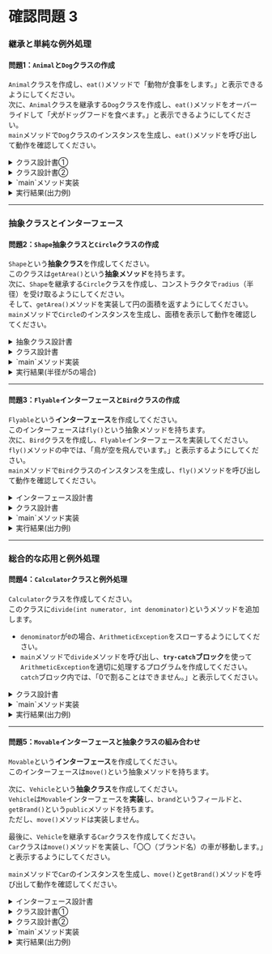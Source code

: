 # 確認問題 3

### 継承と単純な例外処理

#### 問題1：`Animal`と`Dog`クラスの作成

`Animal`クラスを作成し、`eat()`メソッドで「動物が食事をします。」と表示できるようにしてください。  
次に、`Animal`クラスを継承する`Dog`クラスを作成し、`eat()`メソッドをオーバーライドして「犬がドッグフードを食べます。」と表示できるようにしてください。  
`main`メソッドで`Dog`クラスのインスタンスを生成し、`eat()`メソッドを呼び出して動作を確認してください。

<details>
    <summary>クラス設計書①</summary>
    <div>

| 項目         | 詳細                             |
| :----------- | :------------------------------- |
| **クラス** |                                  |
| クラス名     | `Animal`                         |
| ファイル名   | `Animal.java`                    |
| 概要         | 動物が持つ共通の振る舞いを定義する基底クラスです。 |
|              |                                  |
| **メソッド** |                                  |
| メソッド名   | `eat`                            |
| アクセス修飾子 | `public`                         |
| 引数         | なし                             |
| 戻り値       | `void`                           |
| 機能         | 「動物が食事をします。」とコンソールに表示します。 |

    </div>
</details>

<details>
    <summary>クラス設計書②</summary>
    <div>

| 項目         | 詳細                             |
| :----------- | :------------------------------- |
| **クラス** |                                  |
| クラス名     | `Dog`                            |
| ファイル名   | `Dog.java`                       |
| 概要         | `Animal`クラスを継承し、犬特有の振る舞いを定義するクラスです。 |
|              |                                  |
| **継承** |                                  |
| 親クラス     | `Animal`                         |
|              |                                  |
| **メソッド** |                                  |
| メソッド名   | `eat`                            |
| アクセス修飾子 | `public`                         |
| 引数         | なし                             |
| 戻り値       | `void`                           |
| 機能         | 親クラスの`eat`メソッドをオーバーライドし、「犬がドッグフードを食べます。」と表示します。 |

    </div>
</details>

<details>
    <summary>`main`メソッド実装</summary>
    <div>

| 項番 | 詳細                                                           |
| :--- | :------------------------------------------------------------- |
| 1    | `Main` クラス(Main.java)を作成し、`main`メソッドを定義します。                  |
| 2    | `Dog` クラスのインスタンスを生成します。                      |
| 3    | 生成したインスタンスの `eat` メソッドを呼び出し、オーバーライドされたメソッドが実行されることを確認します。 |

    </div>
</details>

<details>
    <summary>実行結果(出力例)</summary>
    <div>

```
犬がドッグフードを食べます。
```

    </div>
</details>

<!-- **回答例：**

```java
class Animal {
    public void eat() {
        System.out.println("動物が食事をします。");
    }
}

public class Dog extends Animal {
    @Override
    public void eat() {
        System.out.println("犬がドッグフードを食べます。");
    }

    public static void main(String[] args) {
        Dog myDog = new Dog();
        myDog.eat();
    }
}
``` -->

-----

### 抽象クラスとインターフェース

#### 問題2：`Shape`抽象クラスと`Circle`クラスの作成

`Shape`という**抽象クラス**を作成してください。  
このクラスは`getArea()`という**抽象メソッド**を持ちます。  
次に、`Shape`を継承する`Circle`クラスを作成し、コンストラクタで`radius`（半径）を受け取るようにしてください。  
そして、`getArea()`メソッドを実装して円の面積を返すようにしてください。  
`main`メソッドで`Circle`のインスタンスを生成し、面積を表示して動作を確認してください。

<details>
    <summary>抽象クラス設計書</summary>
    <div>

| 項目         | 詳細                             |
| :----------- | :------------------------------- |
| **クラス** |                                  |
| クラス名     | `Shape`                          |
| ファイル名   | `Shape.java`                     |
| 概要         | 図形の共通の振る舞いを定義する抽象クラスです。 |
|              |                                  |
| **メソッド** |                                  |
| メソッド名   | `getArea`                        |
| アクセス修飾子 | `public`                         |
| 引数         | なし                             |
| 戻り値       | `double`                         |
| 機能         | 図形の面積を計算して返す抽象メソッドです。 |

    </div>
</details>

<details>
    <summary>クラス設計書</summary>
    <div>

| 項目         | 詳細                             |
| :----------- | :------------------------------- |
| **クラス** |                                  |
| クラス名     | `Circle`                         |
| ファイル名   | `Circle.java`                    |
| 概要         | `Shape`クラスを継承し、円の面積を計算するクラスです。 |
|              |                                  |
| **継承** |                                  |
| 親クラス     | `Shape`                          |
|              |                                  |
| **フィールド** |                                  |
| 変数名       | `radius`                         |
| データ型     | `double`                         |
| アクセス修飾子 | `private`                        |
| 説明         | 円の半径を保持します。           |
|              |                                  |
| **コンストラクタ** |                                  |
| コンストラクタ名 | `Circle`                         |
| 引数1        | `double radius`                  |
| 機能         | 引数で渡された値を `radius` フィールドに代入します。 |
|              |                                  |
| **メソッド** |                                  |
| メソッド名   | `getArea`                        |
| アクセス修飾子 | `public`                         |
| 引数         | なし                             |
| 戻り値       | `double`                         |
| 機能         | 円の面積を計算して返します。 (半径^2 * 3.141592653589793) |

    </div>
</details>

<details>
    <summary>`main`メソッド実装</summary>
    <div>

| 項番 | 詳細                                                           |
| :--- | :------------------------------------------------------------- |
| 1    | `Main` クラス(Main.java)を作成し、`main`メソッドを定義します。                |
| 2    | `Circle` クラスのインスタンスを生成し、半径をコンストラクタに渡します。 |
| 3    | 生成したインスタンスの `getArea()` メソッドを呼び出し、計算された面積をコンソールに表示します。 |

    </div>
</details>

<details>
    <summary>実行結果(半径が5の場合)</summary>
    <div>

```
円の面積: 78.53981633974483
```

    </div>
</details>

<!-- **回答例：**

```java
abstract class Shape {
    public abstract double getArea();
}

public class Circle extends Shape {
    private double radius;

    public Circle(double radius) {
        this.radius = radius;
    }

    @Override
    public double getArea() {
        return Math.PI * radius * radius;
    }

    public static void main(String[] args) {
        Circle circle = new Circle(5.0);
        System.out.println("円の面積: " + circle.getArea());
    }
}
``` -->

-----

#### 問題3：`Flyable`インターフェースと`Bird`クラスの作成

`Flyable`という**インターフェース**を作成してください。  
このインターフェースは`fly()`という抽象メソッドを持ちます。  
次に、`Bird`クラスを作成し、`Flyable`インターフェースを実装してください。  
`fly()`メソッドの中では、「鳥が空を飛んでいます。」と表示するようにしてください。  
`main`メソッドで`Bird`クラスのインスタンスを生成し、`fly()`メソッドを呼び出して動作を確認してください。

<details>
    <summary>インターフェース設計書</summary>
    <div>

| 項目           | 詳細                                 |
| :------------- | :----------------------------------- |
| **インターフェース** |                                      |
| インターフェース名 | `Flyable`                            |
| ファイル名     | `Flyable.java`                       |
| 概要           | 飛ぶことができるという能力を定義するインターフェースです。 |
|                |                                      |
| **メソッド** |                                      |
| メソッド名     | `fly`                                |
| アクセス修飾子 | `public`                             |
| 引数           | なし                                 |
| 戻り値         | `void`                               |
| 機能           | 飛ぶための抽象的な行動を定義します。 |


    </div>
</details>

<details>
    <summary>クラス設計書</summary>
    <div>

| 項目         | 詳細                             |
| :----------- | :------------------------------- |
| **クラス** |                                  |
| クラス名     | `Bird`                           |
| ファイル名   | `Bird.java`                      |
| 概要         | `Flyable`インターフェースを実装し、鳥の飛ぶ行動を定義するクラスです。 |
|              |                                  |
| **実装** |                                  |
| インターフェース | `Flyable`                        |
|              |                                  |
| **メソッド** |                                  |
| メソッド名   | `fly`                            |
| アクセス修飾子 | `public`                         |
| 引数         | なし                             |
| 戻り値       | `void`                           |
| 機能         | 「鳥が空を飛んでいます。」とコンソールに表示します。 |

    </div>
</details>

<details>
    <summary>`main`メソッド実装</summary>
    <div>

| 項番 | 詳細                                                           |
| :--- | :------------------------------------------------------------- |
| 1    | `Main` クラス(Main.java)を作成し、`main`メソッドを定義します。     |
| 2    | `Bird` クラスのインスタンスを生成します。                      |
| 3    | 生成したインスタンスの `fly()` メソッドを呼び出して動作を確認します。 |

    </div>
</details>

<details>
    <summary>実行結果(出力例)</summary>
    <div>

```
鳥が空を飛んでいます。
```

    </div>
</details>

<!-- **回答例：**

```java
interface Flyable {
    void fly();
}

public class Bird implements Flyable {
    @Override
    public void fly() {
        System.out.println("鳥が空を飛んでいます。");
    }

    public static void main(String[] args) {
        Bird myBird = new Bird();
        myBird.fly();
    }
}
``` -->

-----

### 総合的な応用と例外処理

#### 問題4：`Calculator`クラスと例外処理

`Calculator`クラスを作成してください。  
このクラスに`divide(int numerator, int denominator)`というメソッドを追加します。

  * `denominator`が`0`の場合、`ArithmeticException`をスローするようにしてください。
  * `main`メソッドで`divide`メソッドを呼び出し、**`try-catch`ブロック**を使って`ArithmeticException`を適切に処理するプログラムを作成してください。`catch`ブロック内では、「0で割ることはできません。」と表示してください。

<details>
    <summary>クラス設計書</summary>
    <div>

| 項目         | 詳細                               |
| :----------- | :--------------------------------- |
| **クラス** |                                    |
| クラス名     | `Calculator`                       |
| ファイル名   | `Calculator.java`                  |
| 概要         | 数値計算を行うクラスです。           |
|              |                                    |
| **メソッド** |                                    |
| メソッド名   | `divide`                           |
| アクセス修飾子 | `public static`                      |
| 引数1        | `int numerator` (分子)             |
| 引数2        | `int denominator` (分母)           |
| 戻り値       | `double`                           |
| 機能         | 分子を分母で割った結果を返します。分母が0の場合は `ArithmeticException` をスローします。 |

    </div>
</details>

<details>
    <summary>`main`メソッド実装</summary>
    <div>

| 項番 | 詳細                                                           |
| :--- | :------------------------------------------------------------- |
| 1    | `Main` クラス(Main.java)を作成し、`main`メソッドを定義します。    |
| 2    | `try-catch` ブロックを配置します。                             |
| 3    | `try` ブロック内で、`divide` メソッドを呼び出し、正常な計算を行います。 |
| 4    | 同じく `try` ブロック内で、分母に `0` を渡して `divide` メソッドを呼び出し、例外を意図的に発生させます。 |
| 5    | `catch` ブロックで `ArithmeticException` を捕捉し、エラーメッセージを表示します。 |

    </div>
</details>

<details>
    <summary>実行結果(出力例)</summary>
    <div>
```
10 / 2 = 5.0
0で割ることはできません。
```

    </div>
</details>

<!-- **回答例：**

```java
public class Calculator {
    public static double divide(int numerator, int denominator) {
        if (denominator == 0) {
            throw new ArithmeticException("0で割ることはできません。");
        }
        return (double) numerator / denominator;
    }

    public static void main(String[] args) {
        try {
            double result = divide(10, 2);
            System.out.println("10 / 2 = " + result);

            double resultZero = divide(10, 0); // ここで例外が発生
            System.out.println("この行は実行されません");

        } catch (ArithmeticException e) {
            System.out.println(e.getMessage());
        } finally {
            System.out.println("処理を終了します。");
        }
    }
}
``` -->

-----

#### 問題5：`Movable`インターフェースと抽象クラスの組み合わせ

`Movable`という**インターフェース**を作成してください。  
このインターフェースは`move()`という抽象メソッドを持ちます。

次に、`Vehicle`という**抽象クラス**を作成してください。  
`Vehicle`は`Movable`インターフェースを**実装**し、`brand`というフィールドと、`getBrand()`という`public`メソッドを持ちます。  
ただし、`move()`メソッドは実装しません。

最後に、`Vehicle`を継承する`Car`クラスを作成してください。  
`Car`クラスは`move()`メソッドを実装し、「〇〇（ブランド名）の車が移動します。」と表示するようにしてください。

`main`メソッドで`Car`のインスタンスを生成し、`move()`と`getBrand()`メソッドを呼び出して動作を確認してください。

<details>
    <summary>インターフェース設計書</summary>
    <div>

| 項目           | 詳細                                 |
| :------------- | :----------------------------------- |
| **インターフェース** |                                      |
| インターフェース名 | `Movable`                            |
| ファイル名     | `Movable.java`                       |
| 概要           | 「移動できる」という能力を定義するインターフェースです。 |
|                |                                      |
| **メソッド** |                                      |
| メソッド名     | `move`                               |
| アクセス修飾子 | `public`                             |
| 引数           | なし                                 |
| 戻り値         | `void`                               |
| 機能           | 移動を表す抽象的な行動を定義します。 |

    </div>
</details>

<details>
    <summary>クラス設計書①</summary>
    <div>

| 項目         | 詳細                             |
| :----------- | :------------------------------- |
| **クラス** |                                  |
| クラス名     | `Vehicle`                        |
| ファイル名   | `Vehicle.java`                   |
| 概要         | 移動可能な乗り物の共通の特性を定義する抽象クラスです。 |
|              |                                  |
| **実装** |                                  |
| インターフェース | `Movable`                        |
|              |                                  |
| **フィールド** |                                  |
| 変数名       | `brand`                          |
| データ型     | `String`                         |
| アクセス修飾子 | `protected`                      |
| 説明         | 車両のブランド名を保持します。   |
|              |                                  |
| **コンストラクタ** |                                  |
| コンストラクタ名 | `Vehicle`                        |
| 引数1        | `String brand`                   |
| 機能         | `brand` フィールドを初期化します。 |
|              |                                  |
| **メソッド①** |                                  |
| メソッド名   | `getBrand`                       |
| アクセス修飾子 | `public`                         |
| 引数         | なし                             |
| 戻り値       | `String`                         |
| 機能         | `brand` フィールドの値を返します。 |
|              |                                  |
| **メソッド②** |                                  |
| メソッド名   | `move`                           |
| 機能         | `Movable`インターフェースの`move`メソッドを**未実装のまま**です。 |

    </div>
</details>

<details>
    <summary>クラス設計書②</summary>
    <div>

| 項目         | 詳細                             |
| :----------- | :------------------------------- |
| **クラス** |                                  |
| クラス名     | `Car`                            |
| ファイル名   | `Car.java`                       |
| 概要         | `Vehicle`を継承し、自動車の移動行動を具体的に定義するクラスです。 |
|              |                                  |
| **継承** |                                  |
| 親クラス     | `Vehicle`                        |
|              |                                  |
| **コンストラクタ** |                                  |
| コンストラクタ名 | `Car`                            |
| 引数1        | `String brand`                   |
| 機能         | 親クラスのコンストラクタを呼び出し、`brand`を初期化します。 |
|              |                                  |
| **メソッド** |                                  |
| メソッド名   | `move`                           |
| アクセス修飾子 | `public`                         |
| 引数         | なし                             |
| 戻り値       | `void`                           |
| 機能         | 「〇〇（ブランド名）の車が移動します。」とコンソールに表示します。 |

    </div>
</details>

<details>
    <summary>`main`メソッド実装</summary>
    <div>

| 項番 | 詳細                                                           |
| :--- | :------------------------------------------------------------- |
| 1    | `Main` クラス(Main.java)を作成し、`main`メソッドを定義します。      |
| 2    | `Car` クラスのインスタンスを生成し、ブランド名をコンストラクタに渡します。 |
| 3    | 生成したインスタンスの `move()` メソッドを呼び出します。       |
| 4    | 生成したインスタンスの `getBrand()` メソッドを呼び出し、ブランド名を表示します。 |

    </div>
</details>

<details>
    <summary>実行結果(出力例)</summary>
    <div>

```
トヨタの車が移動します。
ブランド: トヨタ
```

    </div>
</details>

<!-- **回答例：**

```java
interface Movable {
    void move();
}

abstract class Vehicle implements Movable {
    protected String brand;

    public Vehicle(String brand) {
        this.brand = brand;
    }

    public String getBrand() {
        return brand;
    }
}

public class Car extends Vehicle {
    public Car(String brand) {
        super(brand);
    }

    @Override
    public void move() {
        System.out.println(this.brand + "の車が移動します。");
    }

    public static void main(String[] args) {
        Car myCar = new Car("トヨタ");
        myCar.move();
        System.out.println("ブランド: " + myCar.getBrand());
    }
}
``` -->